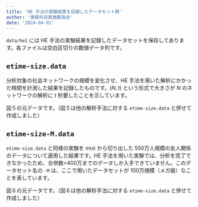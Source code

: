```yaml
---
title: 'HE 手法の実験結果を記録したデータセット群'
author: '情報科目実施委員会'
date: '2024-04-01'
---
```


`data/he1` には HE 手法の実験結果を記録したデータセットを保存してあります。各ファイルは空白区切りの数値データ列です。

## `etime-size.data`

分析対象の社会ネットワークの規模を変化させ、HE 手法を用いた解析にかかった時間を計測した結果を記録したものです。$(N, t)$ という形式で大きさが $N$ のネットワークの解析に $t$ 秒要したことを示しています。

図５の元データです。（図５は他の解析手法に対する `etime-size.data` と併せて作成しました）

## `etime-size-M.data`

`etime-size.data` と同様の実験を mixi から切り出した 550万人規模の友人関係のデータについて適用した結果です。HE 手法を用いた実験では、分析を完了できなかったため、合併数=400万までのデータしか入手できていません。このデータセット名の `-M` は、ここで用いたデータセットが 100万規模（メガ級）なことを表しています。

図６の元データです。（図６は他の解析手法に対する `etime-size.data` と併せて作成しました）

